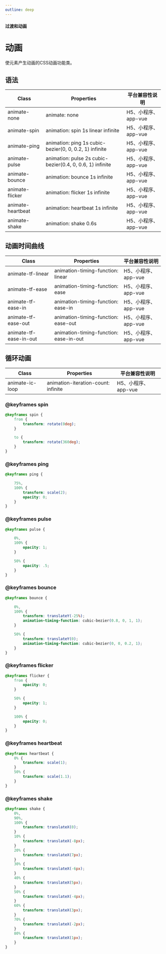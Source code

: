 ```yaml
---
outline: deep
---
```


#### <span class="text-lg text-gray-500 font-normal">过渡和动画</span>

<div class="w-screen"></div>

# 动画
<a-typography-text>
    使元素产生动画的CSS动画功能类。
</a-typography-text>

<CssPrefix />

## 语法
| Class | Properties | 平台兼容性说明
| --- | --- | ---
| <a-link status="success">animate-none</a-link> | <a-link>animate: none</a-link> | H5、小程序、app-vue
| <a-link status="success">animate-spin</a-link> | <a-link>animation: spin 1s linear infinite</a-link> | H5、小程序、app-vue
| <a-link status="success">animate-ping</a-link> | <a-link>animation: ping 1s cubic-bezier(0, 0, 0.2, 1) infinite</a-link> | H5、小程序、app-vue
| <a-link status="success">animate-pulse</a-link> | <a-link>animation: pulse 2s cubic-bezier(0.4, 0, 0.6, 1) infinite</a-link> | H5、小程序、app-vue
| <a-link status="success">animate-bounce</a-link> | <a-link>animation: bounce 1s infinite</a-link> | H5、小程序、app-vue
| <a-link status="success">animate-flicker</a-link> | <a-link>animation: flicker 1s  infinite</a-link> | H5、小程序、app-vue
| <a-link status="success">animate-heartbeat</a-link> | <a-link>animation: heartbeat 1s infinite</a-link> | H5、小程序、app-vue
| <a-link status="success">animate-shake</a-link> | <a-link>animation: shake 0.6s</a-link> | H5、小程序、app-vue

## 动画时间曲线
| Class | Properties | 平台兼容性说明
| --- | --- | ---
| <a-link status="success">animate-tf-linear</a-link> | <a-link>animation-timing-function: linear</a-link> | H5、小程序、app-vue
| <a-link status="success">animate-tf-ease</a-link> | <a-link>animation-timing-function: ease</a-link> | H5、小程序、app-vue
| <a-link status="success">animate-tf-ease-in</a-link> | <a-link>animation-timing-function: ease-in</a-link> | H5、小程序、app-vue
| <a-link status="success">animate-tf-ease-out</a-link> | <a-link>animation-timing-function: ease-out</a-link> | H5、小程序、app-vue
| <a-link status="success">animate-tf-ease-in-out</a-link> | <a-link>animation-timing-function: ease-in-out</a-link> | H5、小程序、app-vue

## 循环动画
| Class | Properties | 平台兼容性说明
| --- | --- | ---
| <a-link status="success">animate-ic-loop</a-link> | <a-link>animation-iteration-count: infinite</a-link> | H5、小程序、app-vue

### @keyframes spin
```css
@keyframes spin {
    from {
        transform: rotate(0deg);
    }

    to {
        transform: rotate(360deg);
    }
}
```

### @keyframes ping
```css
@keyframes ping {

    75%,
    100% {
        transform: scale(2);
        opacity: 0;
    }
}
```

### @keyframes pulse
```css
@keyframes pulse {

    0%,
    100% {
        opacity: 1;
    }

    50% {
        opacity: .5;
    }
}
```

### @keyframes bounce
```css
@keyframes bounce {

    0%,
    100% {
        transform: translateY(-25%);
        animation-timing-function: cubic-bezier(0.8, 0, 1, 1);
    }

    50% {
        transform: translateY(0);
        animation-timing-function: cubic-bezier(0, 0, 0.2, 1);
    }
}
```

### @keyframes flicker
```css
@keyframes flicker {
    from {
        opacity: 0;
    }

    50% {
        opacity: 1;
    }

    100% {
        opacity: 0;
    }
}
```

### @keyframes heartbeat
```css
@keyframes heartbeat {
    0% {
        transform: scale(1);
    }
    50% {
        transform: scale(1.1);
    }
}
```

### @keyframes shake
```css
@keyframes shake {
    0%,
    90%,
    100% {
        transform: translateX(0);
    }
    10% {
        transform: translateX(-8px);
    }
    20% {
        transform: translateX(7px);
    }
    30% {
        transform: translateX(-6px);
    }
    40% {
        transform: translateX(5px);
    }
    50% {
        transform: translateX(-4px);
    }
    60% {
        transform: translateX(3px);
    }
    70% {
        transform: translateX(-2px);
    }
    80% {
        transform: translateX(1px);
    }
}
```